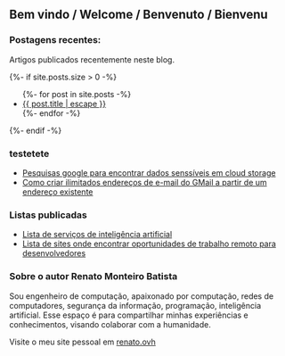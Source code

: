 ## Bem vindo / Welcome / Benvenuto / Bienvenu

### Postagens recentes:

Artigos publicados recentemente neste blog.

{%- if site.posts.size > 0 -%}
<ul>
   {%- for post in site.posts -%}
   <li><a href="{{ post.url | relative_url }}">{{ post.title | escape }}</a></li>
   {%- endfor -%}
</ul>
{%- endif -%}


### testetete
- [Pesquisas google para encontrar dados senssíveis em cloud storage](2023-01-21-google-dorks-cloud-storage)
- [Como criar ilimitados endereços de e-mail do GMail a partir de um endereço existente](2019-06-06-emails-ilimitados-gmail)

### Listas publicadas

- [Lista de serviços de inteligência artificial](inteligencia-artificial)
- [Lista de sites onde encontrar oportunidades de trabalho remoto para desenvolvedores](2022-10-11-oportunidades-de-trabalho-remoto-para-desenvolvedores)

### Sobre o autor Renato Monteiro Batista

Sou engenheiro de computação, apaixonado por computação, redes de computadores, segurança da informação, programação, inteligência artificial. Esse espaço é para compartilhar minhas experiências e conhecimentos, visando colaborar com a humanidade.

Visite o meu site pessoal em [renato.ovh](https://renato.ovh)